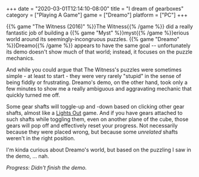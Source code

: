 +++
date = "2020-03-01T12:14:10-08:00"
title = "I dream of gearboxes"
category = ["Playing A Game"]
game = ["Dreamo"]
platform = ["PC"]
+++

{{% game "The Witness (2016)" %}}The Witness{{% /game %}} did a really fantastic job of building a {{% game "Myst" %}}myst{{% /game %}}erious world around its seemingly-incongruous puzzles.  {{% game "Dreamo" %}}Dreamo{{% /game %}} appears to have the same goal -- unfortunately its demo doesn't show much of that world; instead, it focuses on the puzzle mechanics.

And while you could argue that The Witness's puzzles were sometimes simple - at least to start - they were very rarely "stupid" in the sense of being fiddly or frustrating.  Dreamo's demo, on the other hand, took only a few minutes to show me a really ambiguous and aggravating mechanic that quickly turned me off.

Some gear shafts will toggle-up and -down based on clicking other gear shafts, almost like a <a href="https://en.wikipedia.org/wiki/Lights_Out_(game)">Lights Out</a> game.  And if you have gears attached to such shafts while toggling them, even on another plane of the cube, those gears will pop off and effectively reset your progress.  Not necessarily because they were placed wrong, but because some <i>unrelated</i> shafts weren't in the right position.

I'm kinda curious about Dreamo's world, but based on the puzzling I saw in the demo, ... nah.

<i>Progress: Didn't finish the demo.</i>
